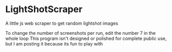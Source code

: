 # LightShotScraper
A little js web scraper to get random lightshot images

To change the number of screenshots per run, edit the number 7 in the whole loop
This program isn't designed or polished for complete public use, but I am posting it because its fun to play with
